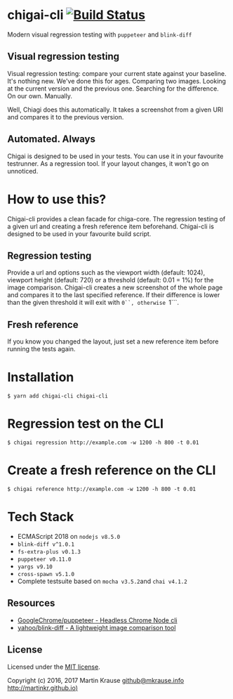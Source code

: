 # chigai-cli [![Build Status](https://travis-ci.org/martinkr/chigai-cli.svg?branch=master)](https://travis-ci.org/martinkr/chigai-cli)
Modern visual regression testing with ```puppeteer``` and ```blink-diff```

## Visual regression testing
Visual regression testing: compare your current state against your baseline.
It's nothing new. We've done this for ages. Comparing two images. Looking at the current version and the previous one. Searching for the difference. On our own. Manually.

Well, Chiagi does this automatically. It takes a screenshot from a given URI and compares it to the previous version.

## Automated. Always
Chigai is designed to be used in your tests. You can use it in your favourite testrunner. As a regression tool. If your layout changes, it won't go on unnoticed.

# How to use this?
Chigai-cli provides a clean facade for chiga-core. The regression testing of a given url and creating a fresh reference item beforehand.
Chigai-cli is designed to be used in your favourite build script.

## Regression testing
Provide a url and options such as the viewport width (default: 1024), viewport height (default: 720) or a threshold (default: 0.01 = 1%) for the image comparison. Chigai-cli creates a new screenshot of the whole page and compares it to the last specified reference. If their difference is lower than the given threshold it will exit with ```0``, otherwise ```1```.

## Fresh reference
If you know  you changed the layout, just set a new reference item before running the tests again.

# Installation
```$ yarn add chigai-cli chigai-cli```

# Regression test on the CLI
```$ chigai regression http://example.com -w 1200 -h 800 -t 0.01```

# Create a fresh reference on the CLI
```$ chigai reference http://example.com -w 1200 -h 800 -t 0.01```


# Tech Stack
- ECMAScript 2018 on ```nodejs v8.5.0```
- ```blink-diff v^1.0.1```
- ```fs-extra-plus v0.1.3```
- ```puppeteer v0.11.0```
- ```yargs v9.10```
- ```cross-spawn v5.1.0```
- Complete testsuite based on ```mocha v3.5.2```and ```chai v4.1.2```

## Resources
- [GoogleChrome/puppeteer - Headless Chrome Node cli](https://github.com/GoogleChrome/puppeteer)
- [yahoo/blink-diff - A lightweight image comparison tool](https://github.com/yahoo/blink-diff)

## License
Licensed under the [MIT license](http://www.opensource.org/licenses/mit-license.php).

Copyright (c) 2016, 2017 Martin Krause <github@mkrause.info> [http://martinkr.github.io)](http://martinkr.github.io)
